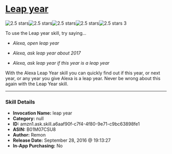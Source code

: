 # [Leap year](http://alexa.amazon.com/#skills/amzn1.ask.skill.a6aaf90f-c7f4-4f80-9e71-c9bc63898fe1)
![2.5 stars](../../images/ic_star_black_18dp_1x.png)![2.5 stars](../../images/ic_star_black_18dp_1x.png)![2.5 stars](../../images/ic_star_half_black_18dp_1x.png)![2.5 stars](../../images/ic_star_border_black_18dp_1x.png)![2.5 stars](../../images/ic_star_border_black_18dp_1x.png) 3

To use the Leap year skill, try saying...

* *Alexa, open leap year*

* *Alexa, ask leap year about 2017*

* *Alexa, ask leap year if this year is a leap year*

With the Alexa Leap Year skill you can quickly find out if this year, or next year, or any year you give Alexa is a leap year. Never be wrong about this again with the Leap Year skill.

***

### Skill Details

* **Invocation Name:** leap year
* **Category:** null
* **ID:** amzn1.ask.skill.a6aaf90f-c7f4-4f80-9e71-c9bc63898fe1
* **ASIN:** B01M07CSU8
* **Author:** Remon
* **Release Date:** September 28, 2016 @ 19:13:27
* **In-App Purchasing:** No
